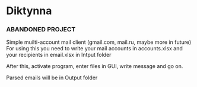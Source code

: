 # Diktynna
### ABANDONED PROJECT
Simple muilti-account mail client (gmail.com, mail.ru, maybe more in future)
For using this you need to write your mail accounts in accounts.xlsx and your recipients in email.xlsx in Intput folder

After this, activate program, enter files in GUI, write message and go on.

Parsed emails will be in Output folder
